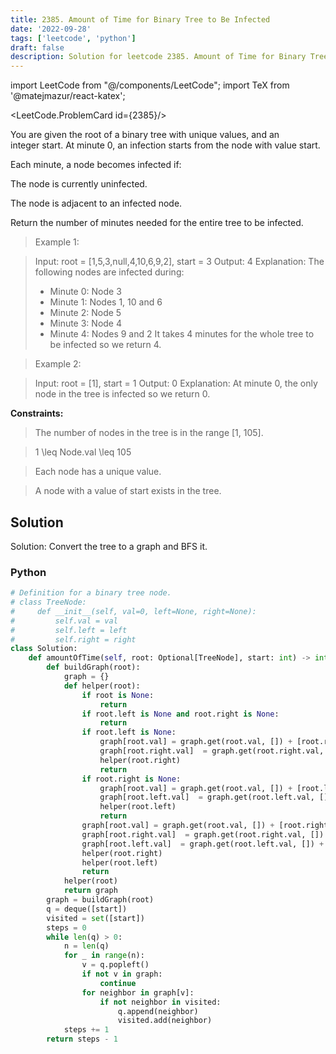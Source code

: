 ```yaml
---
title: 2385. Amount of Time for Binary Tree to Be Infected
date: '2022-09-28'
tags: ['leetcode', 'python']
draft: false
description: Solution for leetcode 2385. Amount of Time for Binary Tree to Be Infected
---
```

import LeetCode from "@/components/LeetCode";
import TeX from '@matejmazur/react-katex';

<LeetCode.ProblemCard id={2385}/>

You are given the root of a binary tree with unique values, and an integer start. At minute 0, an infection starts from the node with value start.

Each minute, a node becomes infected if:

The node is currently uninfected.

The node is adjacent to an infected node.

Return the number of minutes needed for the entire tree to be infected.

 > Example 1:

 > Input: root = [1,5,3,null,4,10,6,9,2], start = 3
 > Output: 4
 > Explanation: The following nodes are infected during:
 > - Minute 0: Node 3
 > - Minute 1: Nodes 1, 10 and 6
 > - Minute 2: Node 5
 > - Minute 3: Node 4
 > - Minute 4: Nodes 9 and 2
 > It takes 4 minutes for the whole tree to be infected so we return 4.

 > Example 2:

 > Input: root = [1], start = 1
 > Output: 0
 > Explanation: At minute 0, the only node in the tree is infected so we return 0.

**Constraints:**

 > The number of nodes in the tree is in the range [1, 105].

 > 1 <TeX>\leq</TeX> Node.val <TeX>\leq</TeX> 105

 > Each node has a unique value.

 > A node with a value of start exists in the tree.




## Solution
Solution: Convert the tree to a graph and BFS it.
### Python
```python
# Definition for a binary tree node.
# class TreeNode:
#     def __init__(self, val=0, left=None, right=None):
#         self.val = val
#         self.left = left
#         self.right = right
class Solution:
    def amountOfTime(self, root: Optional[TreeNode], start: int) -> int:
        def buildGraph(root):
            graph = {}
            def helper(root):
                if root is None:
                    return
                if root.left is None and root.right is None:
                    return
                if root.left is None:
                    graph[root.val] = graph.get(root.val, []) + [root.right.val]
                    graph[root.right.val]  = graph.get(root.right.val, []) + [root.val]
                    helper(root.right)
                    return
                if root.right is None:
                    graph[root.val] = graph.get(root.val, []) + [root.left.val]
                    graph[root.left.val]  = graph.get(root.left.val, []) + [root.val]
                    helper(root.left)
                    return
                graph[root.val] = graph.get(root.val, []) + [root.right.val, root.left.val]
                graph[root.right.val]  = graph.get(root.right.val, []) + [root.val]
                graph[root.left.val]  = graph.get(root.left.val, []) + [root.val]
                helper(root.right)
                helper(root.left)
                return
            helper(root)
            return graph
        graph = buildGraph(root)
        q = deque([start])
        visited = set([start])
        steps = 0
        while len(q) > 0:
            n = len(q)
            for _ in range(n):
                v = q.popleft()
                if not v in graph:
                    continue
                for neighbor in graph[v]:
                    if not neighbor in visited:
                        q.append(neighbor)
                        visited.add(neighbor)
            steps += 1
        return steps - 1
```
